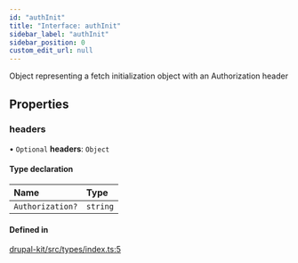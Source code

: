 ```yaml
---
id: "authInit"
title: "Interface: authInit"
sidebar_label: "authInit"
sidebar_position: 0
custom_edit_url: null
---
```


Object representing a fetch initialization object with an Authorization header

## Properties

### headers

• `Optional` **headers**: `Object`

#### Type declaration

| Name | Type |
| :------ | :------ |
| `Authorization?` | `string` |

#### Defined in

[drupal-kit/src/types/index.ts:5](https://github.com/whitneymeredith/decoupled-kit-js/blob/187fef11/packages/drupal-kit/src/types/index.ts#L5)
